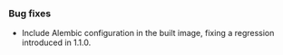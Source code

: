 ### Bug fixes

- Include Alembic configuration in the built image, fixing a regression introduced in 1.1.0.
